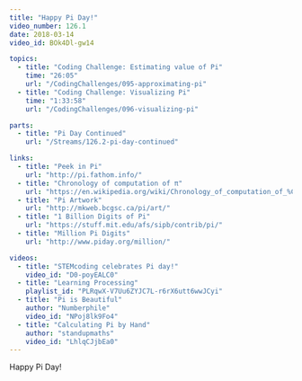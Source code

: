 ```yaml
---
title: "Happy Pi Day!"
video_number: 126.1
date: 2018-03-14
video_id: BOk4Dl-gw14

topics:
  - title: "Coding Challenge: Estimating value of Pi"
    time: "26:05"
    url: "/CodingChallenges/095-approximating-pi"
  - title: "Coding Challenge: Visualizing Pi"
    time: "1:33:58"
    url: "/CodingChallenges/096-visualizing-pi"

parts:
  - title: "Pi Day Continued"
    url: "/Streams/126.2-pi-day-continued"

links:
  - title: "Peek in Pi"
    url: "http://pi.fathom.info/"
  - title: "Chronology of computation of π"
    url: "https://en.wikipedia.org/wiki/Chronology_of_computation_of_%CF%80"
  - title: "Pi Artwork"
    url: "http://mkweb.bcgsc.ca/pi/art/"
  - title: "1 Billion Digits of Pi"
    url: "https://stuff.mit.edu/afs/sipb/contrib/pi/"
  - title: "Million Pi Digits"
    url: "http://www.piday.org/million/"

videos:
  - title: "STEMcoding celebrates Pi day!"
    video_id: "D0-poyEALC0"
  - title: "Learning Processing"
    playlist_id: "PLRqwX-V7Uu6ZYJC7L-r6rX6utt6wwJCyi"
  - title: "Pi is Beautiful"
    author: "Numberphile"
    video_id: "NPoj8lk9Fo4"
  - title: "Calculating Pi by Hand"
    author: "standupmaths"
    video_id: "LhlqCJjbEa0"
---
```


Happy Pi Day!
